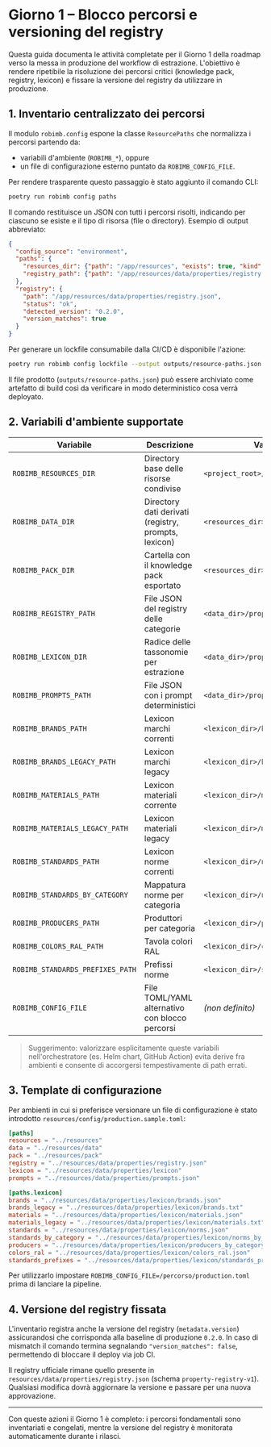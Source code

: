 # Giorno 1 – Blocco percorsi e versioning del registry

Questa guida documenta le attività completate per il Giorno 1 della roadmap verso la messa in produzione del workflow di estrazione. L'obiettivo è rendere ripetibile la risoluzione dei percorsi critici (knowledge pack, registry, lexicon) e fissare la versione del registry da utilizzare in produzione.

## 1. Inventario centralizzato dei percorsi

Il modulo `robimb.config` espone la classe `ResourcePaths` che normalizza i percorsi partendo da:

- variabili d'ambiente (`ROBIMB_*`), oppure
- un file di configurazione esterno puntato da `ROBIMB_CONFIG_FILE`.

Per rendere trasparente questo passaggio è stato aggiunto il comando CLI:

```bash
poetry run robimb config paths
```

Il comando restituisce un JSON con tutti i percorsi risolti, indicando per ciascuno se esiste e il tipo di risorsa (file o directory). Esempio di output abbreviato:

```json
{
  "config_source": "environment",
  "paths": {
    "resources_dir": {"path": "/app/resources", "exists": true, "kind": "directory"},
    "registry_path": {"path": "/app/resources/data/properties/registry.json", "exists": true, "kind": "file"}
  },
  "registry": {
    "path": "/app/resources/data/properties/registry.json",
    "status": "ok",
    "detected_version": "0.2.0",
    "version_matches": true
  }
}
```

Per generare un lockfile consumabile dalla CI/CD è disponibile l'azione:

```bash
poetry run robimb config lockfile --output outputs/resource-paths.json
```

Il file prodotto (`outputs/resource-paths.json`) può essere archiviato come artefatto di build così da verificare in modo deterministico cosa verrà deployato.

## 2. Variabili d'ambiente supportate

| Variabile | Descrizione | Valore di default |
| --- | --- | --- |
| `ROBIMB_RESOURCES_DIR` | Directory base delle risorse condivise | `<project_root>/resources` |
| `ROBIMB_DATA_DIR` | Directory dati derivati (registry, prompts, lexicon) | `<resources_dir>/data` |
| `ROBIMB_PACK_DIR` | Cartella con il knowledge pack esportato | `<resources_dir>/pack` |
| `ROBIMB_REGISTRY_PATH` | File JSON del registry delle categorie | `<data_dir>/properties/registry.json` |
| `ROBIMB_LEXICON_DIR` | Radice delle tassonomie per estrazione | `<data_dir>/properties/lexicon` |
| `ROBIMB_PROMPTS_PATH` | File JSON con i prompt deterministici | `<data_dir>/properties/prompts.json` |
| `ROBIMB_BRANDS_PATH` | Lexicon marchi correnti | `<lexicon_dir>/brands.json` |
| `ROBIMB_BRANDS_LEGACY_PATH` | Lexicon marchi legacy | `<lexicon_dir>/brands.txt` |
| `ROBIMB_MATERIALS_PATH` | Lexicon materiali corrente | `<lexicon_dir>/materials.json` |
| `ROBIMB_MATERIALS_LEGACY_PATH` | Lexicon materiali legacy | `<lexicon_dir>/materials.txt` |
| `ROBIMB_STANDARDS_PATH` | Lexicon norme correnti | `<lexicon_dir>/norms.json` |
| `ROBIMB_STANDARDS_BY_CATEGORY` | Mappatura norme per categoria | `<lexicon_dir>/norms_by_category.json` |
| `ROBIMB_PRODUCERS_PATH` | Produttori per categoria | `<lexicon_dir>/producers_by_category.json` |
| `ROBIMB_COLORS_RAL_PATH` | Tavola colori RAL | `<lexicon_dir>/colors_ral.json` |
| `ROBIMB_STANDARDS_PREFIXES_PATH` | Prefissi norme | `<lexicon_dir>/standards_prefixes.json` |
| `ROBIMB_CONFIG_FILE` | File TOML/YAML alternativo con blocco percorsi | _(non definito)_ |

> Suggerimento: valorizzare esplicitamente queste variabili nell'orchestratore (es. Helm chart, GitHub Action) evita derive fra ambienti e consente di accorgersi tempestivamente di path errati.

## 3. Template di configurazione

Per ambienti in cui si preferisce versionare un file di configurazione è stato introdotto `resources/config/production.sample.toml`:

```toml
[paths]
resources = "../resources"
data = "../resources/data"
pack = "../resources/pack"
registry = "../resources/data/properties/registry.json"
lexicon = "../resources/data/properties/lexicon"
prompts = "../resources/data/properties/prompts.json"

[paths.lexicon]
brands = "../resources/data/properties/lexicon/brands.json"
brands_legacy = "../resources/data/properties/lexicon/brands.txt"
materials = "../resources/data/properties/lexicon/materials.json"
materials_legacy = "../resources/data/properties/lexicon/materials.txt"
standards = "../resources/data/properties/lexicon/norms.json"
standards_by_category = "../resources/data/properties/lexicon/norms_by_category.json"
producers = "../resources/data/properties/lexicon/producers_by_category.json"
colors_ral = "../resources/data/properties/lexicon/colors_ral.json"
standards_prefixes = "../resources/data/properties/lexicon/standards_prefixes.json"
```

Per utilizzarlo impostare `ROBIMB_CONFIG_FILE=/percorso/production.toml` prima di lanciare la pipeline.

## 4. Versione del registry fissata

L'inventario registra anche la versione del registry (`metadata.version`) assicurandosi che corrisponda alla baseline di produzione `0.2.0`. In caso di mismatch il comando termina segnalando `"version_matches": false`, permettendo di bloccare il deploy via job CI.

Il registry ufficiale rimane quello presente in `resources/data/properties/registry.json` (schema `property-registry-v1`). Qualsiasi modifica dovrà aggiornare la versione e passare per una nuova approvazione.

---

Con queste azioni il Giorno 1 è completo: i percorsi fondamentali sono inventariati e congelati, mentre la versione del registry è monitorata automaticamente durante i rilasci.
